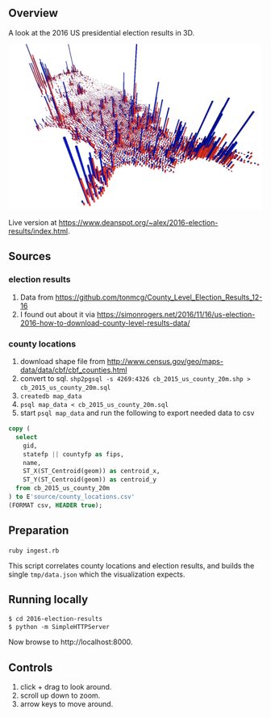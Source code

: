 ## Overview

A look at the 2016 US presidential election results in 3D.

![example screenshot](screenshot.jpg)

Live version at https://www.deanspot.org/~alex/2016-election-results/index.html.

## Sources

### election results

  1. Data from https://github.com/tonmcg/County_Level_Election_Results_12-16
  1. I found out about it via https://simonrogers.net/2016/11/16/us-election-2016-how-to-download-county-level-results-data/

### county locations

  1. download shape file from http://www.census.gov/geo/maps-data/data/cbf/cbf_counties.html
  1. convert to sql. `shp2pgsql -s 4269:4326 cb_2015_us_county_20m.shp > cb_2015_us_county_20m.sql`
  1. `createdb map_data`
  1. `psql map_data < cb_2015_us_county_20m.sql`
  1. start `psql map_data` and run the following to export needed data to csv

```sql
copy (
  select
    gid,
    statefp || countyfp as fips,
    name,
    ST_X(ST_Centroid(geom)) as centroid_x,
    ST_Y(ST_Centroid(geom)) as centroid_y
  from cb_2015_us_county_20m
) to E'source/county_locations.csv'
(FORMAT csv, HEADER true);
```

## Preparation

`ruby ingest.rb`

This script correlates county locations and election results, and builds the single
`tmp/data.json` which the visualization expects.

## Running locally

```
$ cd 2016-election-results
$ python -m SimpleHTTPServer
```

Now browse to http://localhost:8000.

## Controls

  1. click + drag to look around.
  1. scroll up down to zoom.
  1. arrow keys to move around.
